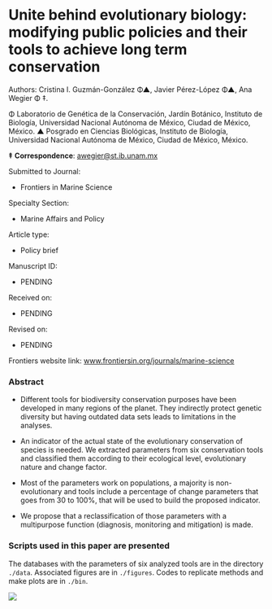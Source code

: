 # Unite behind evolutionary biology: modifying public policies and their tools to achieve long term conservation

Authors: Cristina I. Guzmán-González Φ▲, Javier Pérez-López Φ▲, Ana Wegier Φ ‡.

Φ Laboratorio de Genética de la Conservación, Jardín Botánico, Instituto de Biología, Universidad Nacional Autónoma de México, Ciudad de México, México.
▲ Posgrado en Ciencias Biológicas, Instituto de Biología, Universidad Nacional Autónoma de México, Ciudad de México, México.

**‡** **Correspondence**: awegier@st.ib.unam.mx

Submitted to Journal:
* Frontiers in Marine Science

Specialty Section:
* Marine Affairs and Policy

Article type:
* Policy brief

Manuscript ID:
* PENDING

Received on:
* PENDING

Revised on:
* PENDING

Frontiers website link:
www.frontiersin.org/journals/marine-science


### Abstract

* Different tools for biodiversity conservation purposes have been developed in many regions of the planet. They indirectly protect genetic diversity but having outdated data sets leads to limitations in the analyses.

* An indicator of the actual state of the evolutionary conservation of species is needed. We extracted parameters from six conservation tools and classified them according to their ecological level, evolutionary nature and change factor.

* Most of the parameters work on populations, a majority is non-evolutionary and tools include a percentage of change parameters that goes from 30 to 100%, that will be used to build the proposed indicator.

* We propose that a reclassification of those parameters with a multipurpose function (diagnosis, monitoring and mitigation) is made.


### Scripts used in this paper are presented

The databases with the parameters of six analyzed tools are in the directory `./data`. Associated figures are in `./figures`. Codes to replicate methods and make plots are in `./bin`.


![](https://scontent.fmex15-1.fna.fbcdn.net/v/t1.0-9/58647157_2366712990265853_5613871617101791232_n.png?_nc_cat=107&_nc_sid=09cbfe&_nc_ohc=AS_k0NnjJNEAX98HIA7&_nc_ht=scontent.fmex15-1.fna&oh=2e0d08153d598867d8bde6c26154e5c8&oe=5E99E527)


